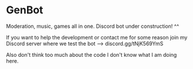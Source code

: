 # GenBot
Moderation, music, games all in one. Discord bot under construction!  ^^

If you want to help the development or contact me for some reason join my Discord server where we test the bot --> discord.gg/tNjK569YmS

Also don't think too much about the code I don't know what I am doing here.